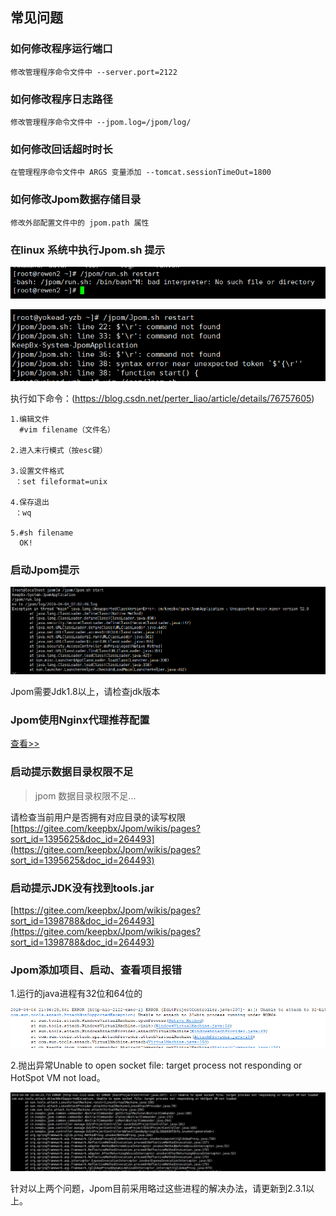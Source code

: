 ## 常见问题

   ### 如何修改程序运行端口
   
    修改管理程序命令文件中 --server.port=2122
        
   ### 如何修改程序日志路径
   
    修改管理程序命令文件中 --jpom.log=/jpom/log/
        
   ### 如何修改回话超时时长
        
    在管理程序命令文件中 ARGS 变量添加 --tomcat.sessionTimeOut=1800
    
   ### 如何修改Jpom数据存储目录
       
    修改外部配置文件中的 jpom.path 属性
      
        
   ### 在linux 系统中执行Jpom.sh 提示
   
   ![jpom](/doc/error/ff-unix.png)
   
   ![jpom](/doc/error/command-not-found.png)
    
   执行如下命令：(https://blog.csdn.net/perter_liao/article/details/76757605)
   
    1.编辑文件
      #vim filename（文件名）
      
    2.进入末行模式（按esc键）
    
    3.设置文件格式
     ：set fileformat=unix
     
    4.保存退出
     ：wq
     
    5.#sh filename
      OK!
      
   
   ### 启动Jpom提示
   ![jpom](/doc/error/jdk-error.png)
   
   Jpom需要Jdk1.8以上，请检查jdk版本
   
   ###  Jpom使用Nginx代理推荐配置

   [查看>>](/doc/nginx-config.md)

   ### 启动提示数据目录权限不足
   
   > jpom 数据目录权限不足...
       
   请检查当前用户是否拥有对应目录的读写权限
   [https://gitee.com/keepbx/Jpom/wikis/pages?sort_id=1395625&doc_id=264493](https://gitee.com/keepbx/Jpom/wikis/pages?sort_id=1395625&doc_id=264493)
   
   ### 启动提示JDK没有找到tools.jar
   
   [https://gitee.com/keepbx/Jpom/wikis/pages?sort_id=1398788&doc_id=264493](https://gitee.com/keepbx/Jpom/wikis/pages?sort_id=1398788&doc_id=264493)
   
   
   
   ### Jpom添加项目、启动、查看项目报错
   1.运行的java进程有32位和64位的
   
   ![jpom](/doc/error/32bit.jpg)
   
   2.抛出异常Unable to open socket file: target process not responding or HotSpot VM not load。
   
   ![jpom](/doc/error/can't-open-socket-file.jpg)
   
   针对以上两个问题，Jpom目前采用略过这些进程的解决办法，请更新到2.3.1以上。 